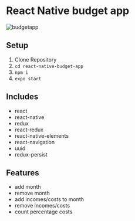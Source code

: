 # React Native budget app

![budgetapp](https://image.ibb.co/c1Rknx/budgety.png)

## Setup

1. Clone Repository
2. `cd react-native-budget-app`
3. `npm i`
4. `expo start`

## Includes

- react
- react-native
- redux
- react-redux
- react-native-elements
- react-navigation
- uuid
- redux-persist

## Features

- add month
- remove month
- add incomes/costs to month
- remove incomes/costs
- count percentage costs

